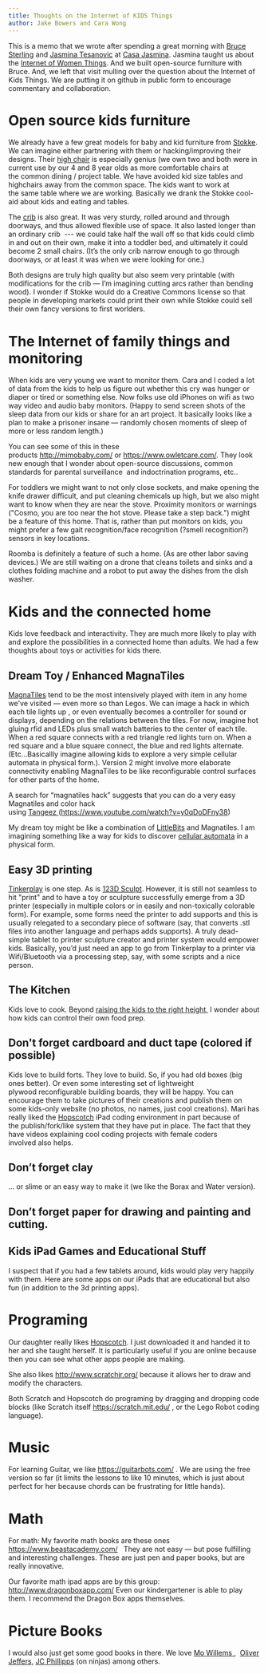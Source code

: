 ```yaml
---
title: Thoughts on the Internet of KIDS Things
author: Jake Bowers and Cara Wong
---
```


This is a memo that we wrote after spending a great morning with [Bruce Sterling](https://en.wikipedia.org/wiki/Bruce_Sterling) and [Jasmina Tesanovic](https://en.wikipedia.org/wiki/Jasmina_Te%C5%A1anovi%C4%87) at [Casa Jasmina](http://casajasmina.arduino.cc/). Jasmina taught us about the [Internet of Women Things](http://boingboing.net/2015/12/16/ada-lovelace-what-would-go-in.html). And we built open-source furniture with Bruce. And, we left that visit mulling over the question about the Internet of Kids Things. We are putting it on github in public form to encourage commentary and collaboration.

# Open source kids furniture

We already have a few great models for baby and kid furniture from [Stokke](https://www.stokke.com/). We can imagine either partnering with them or hacking/improving their designs. Their [high chair](https://www.stokke.com/USA/en-us/highchairs/tripp-trapp/1444.html) is especially genius (we own two and both were in current use by our 4 and 8 year olds as more comfortable chairs at the common dining / project table. We have avoided kid size tables and highchairs away from the common space. The kids want to work at the same table where we are working. Basically we drank the Stokke cool-aid about kids and eating and tables.

The [crib](https://www.stokke.com/USA/en-us/nursery/stokke-sleepi/1043.html) is also great. It was very sturdy, rolled around and through doorways, and thus allowed flexible use of space. It also lasted longer than an ordinary crib  --- we could take half the wall off so that kids could climb in and out on their own, make it into a toddler bed, and ultimately it could become 2 small chairs. (It’s the only crib narrow enough to go through doorways, or at least it was when we were looking
for one.)

Both designs are truly high quality but also seem very printable (with modifications for the crib — I’m imagining cutting arcs rather than bending wood). I wonder if Stokke would do a Creative Commons license so that people in developing markets could print their own while Stokke could sell their own fancy versions to first worlders.  

# The Internet of family things and monitoring

When kids are very young we want to monitor them. Cara and I coded a lot of data from the kids to help us figure out whether this cry was hunger or diaper or tired or something else. Now folks use old iPhones on wifi as two way video and audio baby monitors. (Happy to send screen shots of the sleep data from our kids or share for an art project. It basically looks like a plan to make a prisoner insane — randomly chosen moments of sleep of more or less random length.)

You can see some of this in these products <http://mimobaby.com/> or <https://www.owletcare.com/>. They look new enough that I wonder about open-source discussions, common standards for parental surveillance  and indoctrination programs, etc..

For toddlers we might want to not only close sockets, and make opening the knife drawer difficult, and put cleaning chemicals up high, but we also might want to know when they are near the stove. Proximity monitors or warnings ("Cosmo, you are too near the hot stove. Please take a step back.") might be a feature of this home. That is, rather than put monitors on kids, you might prefer a few gait recognition/face recognition (?smell recognition?) sensors in key locations.

Roomba is definitely a feature of such a home. (As are other labor saving devices.) We are still waiting on a drone that cleans toilets and sinks and a clothes folding machine and a robot to put away the dishes from the dish washer.

# Kids and the connected home

Kids love feedback and interactivity. They are much more likely to play with and explore the possibilities in a connected home than adults.  We had a few thoughts about toys or activities for kids there.  

## Dream Toy / Enhanced MagnaTiles

[MagnaTiles](http://magnatiles.com/) tend to be the most intensively played with item in any home we've visited — even more so than Legos. We can image a hack in which each tile lights up , or even eventually becomes a controller for sound or displays, depending on the relations between the tiles. For now, imagine hot gluing rfid and LEDs plus small watch batteries to the center of each tile. When a red square connects with a red triangle red lights turn on. When a red square and a blue square connect, the blue and red lights alternate. (Etc...Basicallly imagine allowing kids to explore a very simple cellular automata in physical form.). Version 2 might involve more elaborate connectivity enabling MagnaTiles to be like reconfigurable control surfaces for other parts of the home.

A search for “magnatiles hack” suggests that you can do a very easy Magnatiles and color hack
using [Tangeez ](http://www.tangeez.us/)(<https://www.youtube.com/watch?v=y0qDoDFny38>)

My dream toy might be like a combination of [LittleBits](http://littlebits.cc/) and Magnatiles. I am imagining something like a way for kids to discover [cellular automata](http://mathworld.wolfram.com/CellularAutomaton.html) in a physical form. 


## Easy 3D printing

[Tinkerplay](http://www.123dapp.com/tinkerplay) is one step. As is [123D Sculpt](http://www.123dapp.com/sculptplus). However, it is still not seamless to hit "print" and to have a toy or sculpture successfully emerge from a 3D printer (especially in multiple colors or in easily and non-toxically colorable form). For example, some forms need the printer to add supports and this is usually relegated to a secondary piece of software (say, that converts .stl files into another language and perhaps adds supports). A truly dead-simple tablet to printer sculpture creator and printer system would empower kids. Basically, you’d just need an app to go from Tinkerplay to a printer via Wifi/Bluetooth via a processing step, say, with some scripts and a nice person.

## The Kitchen

Kids love to cook. Beyond [raising the kids to the right height,](http://www.littlepartners.com/the-original-learning-tower) I wonder about how kids can control their own food prep.

## Don't forget cardboard and duct tape (colored if possible)

Kids love to build forts. They love to build. So, if you had old boxes (big ones better). Or even some interesting set of lightweight plywood reconfigurable building boards, they will be happy. You can encourage them to take pictures of their creations and publish them on some kids-only website (no photos, no names, just cool creations). Mari has really liked the [Hopscotch](https://www.gethopscotch.com/) iPad coding environment in part because of the publish/fork/like system that they have put in place. The fact that they have videos explaining cool coding projects with female coders involved also helps.

## Don’t forget clay

… or slime or an easy way to make it (we like the Borax and Water version).

## Don’t forget paper for drawing and painting and cutting.

## Kids iPad Games and Educational Stuff

I suspect that if you had a few tablets around, kids would play very happily with them. Here are some apps on our iPads that are educational but also fun (in addition to the 3d printing apps).

# Programing

Our daughter really likes [Hopscotch](https://www.gethopscotch.com/).  I just downloaded it and handed it to her and she taught herself. It is particularly useful if you are online because then you can see what other apps people are making.

She also likes <http://www.scratchjr.org/> because it allows her to draw and modify the characters.
  
Both Scratch and Hopscotch do programing by dragging and dropping code blocks (like Scratch itself <https://scratch.mit.edu/> , or the Lego Robot coding language).

# Music

For learning Guitar, we like <https://guitarbots.com/> . We are using the free version so far (it limits the lessons to like 10 minutes, which is just about perfect for her because chords can be frustrating for little hands).

# Math

For math: My favorite math books are these ones <https://www.beastacademy.com/>   They are not easy — but pose fulfilling and interesting challenges. These are just pen and paper books, but are really innovative.

Our favorite math ipad apps are by this group: <http://www.dragonboxapp.com/> Even our kindergartener is able to play them. I recommend the Dragon Box apps themselves.

# Picture Books

I would also just get some good books in there. We love [Mo Willems ](https://en.wikipedia.org/wiki/Mo_Willems),  [Oliver Jeffers](http://www.oliverjeffers.com/), [JC Phillipps](http://www.jcphillipps.com/) (on ninjas) among others.

